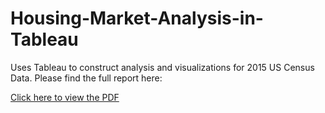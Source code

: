 # Housing-Market-Analysis-in-Tableau
Uses Tableau to construct analysis and visualizations for 2015 US Census Data. Please find the full report here: 

[Click here to view the PDF](./report.pdf)

